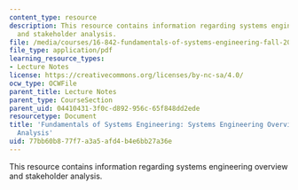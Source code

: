 ```yaml
---
content_type: resource
description: This resource contains information regarding systems engineering overview
  and stakeholder analysis.
file: /media/courses/16-842-fundamentals-of-systems-engineering-fall-2015/77bb60b877f7a3a5afd4b4e6bb27a36e_MIT16_842F15_Ses1SE_Ovr_vw.pdf
file_type: application/pdf
learning_resource_types:
- Lecture Notes
license: https://creativecommons.org/licenses/by-nc-sa/4.0/
ocw_type: OCWFile
parent_title: Lecture Notes
parent_type: CourseSection
parent_uid: 04410431-3f0c-d892-956c-65f848dd2ede
resourcetype: Document
title: 'Fundamentals of Systems Engineering: Systems Engineering Overview and Stakeholder
  Analysis'
uid: 77bb60b8-77f7-a3a5-afd4-b4e6bb27a36e
---
```

This resource contains information regarding systems engineering overview and stakeholder analysis.
